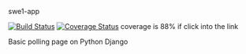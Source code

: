 swe1-app 

[![Build Status](https://app.travis-ci.com/DarylTC/swe1-app.svg?branch=main)](https://app.travis-ci.com/DarylTC/swe1-app)
[![Coverage Status](https://coveralls.io/repos/github/DarylTC/swe1-app/badge.svg?branch=main)](https://coveralls.io/github/DarylTC/swe1-app?branch=main)
coverage is 88% if click into the link

Basic polling page on Python Django
